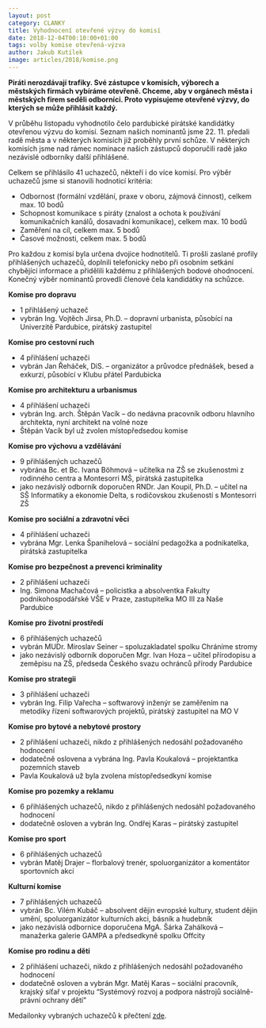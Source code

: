 ```yaml
---
layout: post
category: CLANKY
title: Vyhodnocení otevřené výzvy do komisí
date: 2018-12-04T00:10:00+01:00
tags: volby komise otevřená-výzva
author: Jakub Kutílek
image: articles/2018/komise.png
---
```


**Piráti nerozdávají trafiky. Své zástupce v komisích, výborech a městských firmách vybíráme otevřeně. Chceme, aby v orgánech města i městských firem seděli odborníci. Proto vypisujeme otevřené výzvy, do kterých se může přihlásit každý.**

V průběhu listopadu vyhodnotilo čelo pardubické pirátské kandidátky otevřenou výzvu do komisí. Seznam našich nominantů jsme 22. 11. předali radě města a v některých komisích již proběhly první schůze. V některých komisích jsme nad rámec nominace našich zástupců doporučili radě jako nezávislé odborníky další přihlášené.

Celkem se přihlásilo 41 uchazečů, někteří i do více komisí. 
Pro výběr uchazečů jsme si stanovili hodnoticí kritéria:
- Odbornost (formální vzdělání, praxe v oboru, zájmová činnost), celkem max. 10 bodů
- Schopnost komunikace s piráty (znalost a ochota k používání komunikačních kanálů, dosavadní komunikace), celkem max. 10 bodů
- Zaměření na cíl, celkem max. 5 bodů
- Časové možnosti, celkem max. 5 bodů

Pro každou z komisí byla určena dvojice hodnotitelů. Ti prošli zaslané profily přihlášených uchazečů, doplnili telefonicky nebo při osobním setkání chybějící informace a přidělili každému z přihlášených bodové ohodnocení. Konečný výběr nominantů provedli členové čela kandidátky na schůzce.

**Komise pro dopravu**
- 1 přihlášený uchazeč
- vybrán Ing. Vojtěch Jirsa, Ph.D. – dopravní urbanista, působící na Univerzitě Pardubice, pirátský zastupitel

**Komise pro cestovní ruch**
- 4 přihlášení uchazeči
- vybrán Jan Řeháček, DiS. – organizátor a průvodce přednášek, besed a exkurzí, působící v Klubu přátel Pardubicka

**Komise pro architekturu a urbanismus**
- 4 přihlášení uchazeči
- vybrán Ing. arch. Štěpán Vacík – do nedávna pracovník odboru hlavního architekta, nyní architekt na volné noze
- Štěpán Vacík byl už zvolen místopředsedou komise

**Komise pro výchovu a vzdělávání**
- 9 přihlášených uchazečů
- vybrána Bc. et Bc. Ivana Böhmová – učitelka na ZŠ se zkušenostmi z rodinného centra a Montesorri MŠ, pirátská zastupitelka
- jako nezávislý odborník doporučen RNDr. Jan Koupil, Ph.D. – učitel na SŠ Informatiky a ekonomie Delta, s rodičovskou zkušeností s Montesorri ZŠ

**Komise pro sociální a zdravotní věci**
- 4 přihlášení uchazeči
- vybrána Mgr. Lenka Španihelová – sociální pedagožka a podnikatelka, pirátská zastupitelka

**Komise pro bezpečnost a prevenci kriminality**
- 2 přihlášení uchazeči
- Ing. Simona Machačová – policistka a absolventka Fakulty podnikohospodářské VŠE v Praze, zastupitelka MO III za Naše Pardubice

**Komise pro životní prostředí**
- 6 přihlášených uchazečů
- vybrán MUDr. Miroslav Seiner – spoluzakladatel spolku Chráníme stromy
- jako nezávislý odborník doporučen Mgr. Ivan Hoza – učitel přírodopisu a zeměpisu na ZŠ, předseda Českého svazu ochránců přírody Pardubice

**Komise pro strategii**
- 3 přihlášení uchazeči
- vybrán Ing. Filip Vařecha – softwarový inženýr se zaměřením na metodiky řízení softwarových projektů, pirátský zastupitel na MO V

**Komise pro bytové a nebytové prostory**
- 2 přihlášení uchazeči, nikdo z přihlášených nedosáhl požadovaného hodnocení
- dodatečně oslovena a vybrána Ing. Pavla Koukalová – projektantka pozemních staveb
- Pavla Koukalová už byla zvolena místopředsedkyní komise

**Komise pro pozemky a reklamu**
- 6 přihlášených uchazečů, nikdo z přihlášených nedosáhl požadovaného hodnocení
- dodatečně osloven a vybrán Ing. Ondřej Karas – pirátský zastupitel

**Komise pro sport**
- 6 přihlášených uchazečů
- vybrán Matěj Drajer – florbalový trenér, spoluorganizátor a komentátor sportovních akcí

**Kulturní komise**
- 7 přihlášených uchazečů
- vybrán Bc. Vilém Kubáč – absolvent dějin evropské kultury, student dějin umění, spoluorganizátor kulturních akci, básník a hudebník
- jako nezávislá odbornice doporučena MgA. Šárka Zahálková – manažerka galerie GAMPA a předsedkyně spolku Offcity

**Komise pro rodinu a děti**
- 2 přihlášení uchazeči, nikdo z přihlášených nedosáhl požadovaného hodnocení
- dodatečně osloven a vybrán Mgr. Matěj Karas – sociální pracovník, krajský síťař v projektu “Systémový rozvoj a podpora nástrojů sociálně-právní ochrany dětí”

Medailonky vybraných uchazečů k přečtení [zde](/assets/attachments/komise-vybrani-gdprok.pdf).